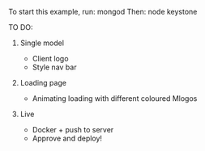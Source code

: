 To start this example, run:
	mongod 
Then:
	node keystone

TO DO:


1. Single model

	- Client logo
	- Style nav bar

2. Loading page
	
	- Animating loading with different coloured Mlogos

3. Live

	- Docker + push to server
	- Approve and deploy!